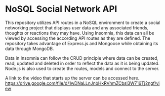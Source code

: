 # NoSQL Social Network API

This repository utilizes API routes in a NoSQL environment to create a social networking project that displays user data and any associated 
friends, thoughts or reactions they may have.
Using Insomnia, this data can all be viewed by accessing the according API routes as they are defined. The repository takes advantage of Express.js 
and Mongoose while obtaining its data through MongoDB.

Data in Insomnia can follow the CRUD principle where data can be created, read, updated and deleted in order to reflect the data as it is being updated.
Node.js is also used to create the routes, models and connect to the server.

A link to the video that starts up the server can be accessed here. https://drive.google.com/file/d/1wDNaLLnJnbHkRVhmZCbsl3W716Tj2ngf/view
